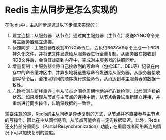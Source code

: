 # Redis 主从同步是怎么实现的

<font style="color:rgb(0, 0, 0);background-color:rgb(248, 248, 248);">在Redis中，主从同步是通过以下步骤来实现的：</font>

1. <font style="color:rgb(0, 0, 0);background-color:rgb(248, 248, 248);">建立连接：从服务器（从节点）通过向主服务器（主节点）发送SYNC命令来与主服务器建立连接。</font>
2. <font style="color:rgb(0, 0, 0);background-color:rgb(248, 248, 248);">快照同步：主服务器在收到SYNC命令后，会执行BGSAVE命令生成一个RDB持久化文件，并将该文件发送给从服务器进行全量复制。从服务器在接收到RDB文件后，会将其加载到内存中，完成对主服务器的快照同步。</font>
3. <font style="color:rgb(0, 0, 0);background-color:rgb(248, 248, 248);">增量复制：主服务器会将自己接收到的写命令（包括SET、DEL等）记录在内存中的命令缓冲区中，并异步地将这些写命令发送给从服务器。从服务器接收到写命令后，会按照相同的顺序执行这些命令，从而达到与主服务器的数据一致性。</font>
4. <font style="color:rgb(0, 0, 0);background-color:rgb(248, 248, 248);">心跳检测与断线重连：主从节点之间会周期性地进行心跳检测，以检测连接的状态。如果发现从节点与主节点的连接中断，从节点会尝试重新建立连接，并重新进行同步操作，以确保数据的一致性。</font>

<font style="color:rgb(0, 0, 0);background-color:rgb(248, 248, 248);">需要注意的是，Redis的主从同步是异步复制的方式，从节点并不直接参与主节点的写操作，因此在主从同步期间，从节点可能会有一定的数据延迟。此外，Redis还支持部分重同步（Partial Resynchronization）功能，在重启或者网络断连的情况下可以加快复制的速度。</font>

